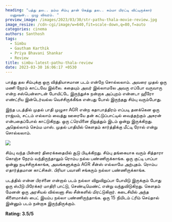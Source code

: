 ```yaml
---
heading: "பத்து தல.. நம்ம சிம்பு தான் கெத்து தல.. சும்மா மிரட்டி விட்டிருக்கார்
  மனுஷன்.. முழு விவரம். "
preview_image: /images/2023/03/30/str-pathu-thala-movie-review.jpg
image_resize: /cdn-cgi/image/w=640,fit=scale-down,q=80,f=auto
categories: cinema
authors: Santhosh
tags:
  - Simbu
  - Gautham Karthik
  - Priya Bhavani Shankar
  - Review
title: simbu-latest-pathu-thala-review
date: 2023-03-30 16:06:17 +0530
---
```

பாத்து தல சிம்புக்கு ஒரு வித்தியாசமான படம் என்றே சொல்லலாம். அவரை முதல் ஒரு மணி நேரம் காட்டவே இல்லை. கதையும் அவர் இல்லாமலே அவரு எப்போ வருவாரு என்ற சஸ்பென்ஸுடன் போயிட்டே இருந்துச்சு நன்றாக அப்புறம் என்னடா ஹீரோ எண்ட்ரிய இன்டெர்வல்ல வெச்சிருக்கீங்க என்பது போல் இருந்தது சிம்பு வரும்போது.

இந்த படத்தில் முதல் பாதி முழுசா AGR என்ற கதாபாத்திரம் எப்படி தனக்கென ஒரு ராஜ்யம், சட்டம் எல்லாம் வைத்து ஊரையே தன் கட்டுப்பாட்டில் வைத்தற்கும் அசுரன் என்பதைப்போல் காட்டுகிறது. ஒரு ட்ரெயினை நிறுத்தும் இடம் ஒன்று இருக்கிறது. அதெல்லாம் செம்ம மாஸ். முதல் பாதியில் கெளதம் கார்த்திக்கு மீட்டி ரோல் என்று சொல்லலாம்.

![](/images/2023/03/30/pathu-thala-review.jpg)

சிம்பு வந்த பின்னர் திரைக்கதையில் சூடு பிடிக்கிறது. சிம்பு தங்கையாக வரும் சித்தாரா கொஞ்ச நேரம் வந்திருந்தாலும் ரொம்ப நல்ல பண்ணிருக்காங்க. ஒரு குட்டி பாப்பா ஒன்னு நடிச்சிருக்காங்க, அவங்களுக்கும் AGR சீன்ஸ் எல்லாமே அற்புதம். ரொம்ப எதார்த்தமான காட்சிகள். பிரியா பவானி சங்கரும் நல்லா பண்ணிருக்காங்க.

படத்தில் என்ன பிரச்னை என்றால் படம் நல்லா விறுவிறுப்பா போயிடு இருக்கும் போது ஒரு ஸ்பீடு பிரேக்கர் மாதிரி பாட்டு, செண்டிமெண்ட் என்று வந்துவிடுகிறது. கெளதம் மேனன் ஒரு அரசியல் வில்லனா சில சீன்களில் மிரட்டுகிறார். கடைசியில் அந்த கிளைமாக்ஸ் பைட் இயம்ப நல்லா பண்ணிருந்தாங்க. ஒரு 15 நிமிடம் ட்ரிம் செய்தால் இன்னும் படம் நன்றாக இருந்திருக்கும்.

**R﻿ating: 3.5/5**